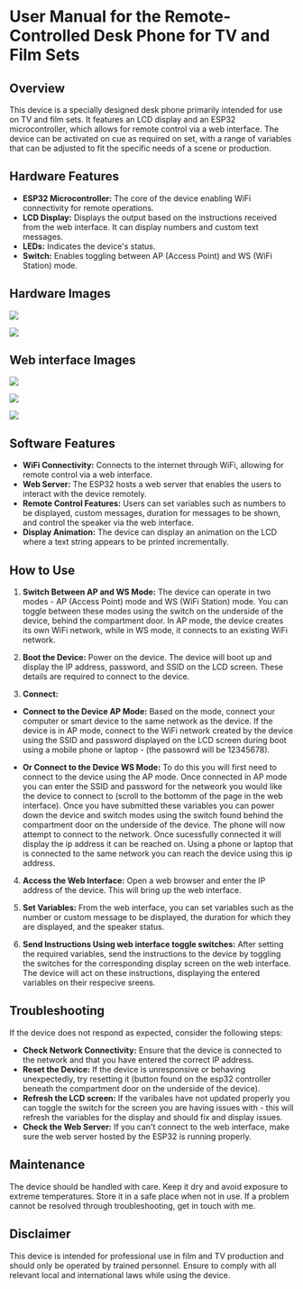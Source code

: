 # User Manual for the Remote-Controlled Desk Phone for TV and Film Sets

## Overview
This device is a specially designed desk phone primarily intended for use on TV and film sets. It features an LCD display and an ESP32 microcontroller, which allows for remote control via a web interface. The device can be activated on cue as required on set, with a range of variables that can be adjusted to fit the specific needs of a scene or production.

## Hardware Features
- **ESP32 Microcontroller:**  The core of the device enabling WiFi connectivity for remote operations.
- **LCD Display:** Displays the output based on the instructions received from the web interface. It can display numbers and custom text messages.
- **LEDs:** Indicates the device's status.
- **Switch:** Enables toggling between AP (Access Point) and WS (WiFi Station) mode.

## Hardware Images

![](./images/Subject.png)

![](./images/Subject2.png)

## Web interface Images

![](./images/IMG_6890.png)

![](./images/IMG_6891.png)

![](./images/IMG_6892.png)


## Software Features
- **WiFi Connectivity:** Connects to the internet through WiFi, allowing for remote control via a web interface.
- **Web Server:** The ESP32 hosts a web server that enables the users to interact with the device remotely.
- **Remote Control Features:** Users can set variables such as numbers to be displayed, custom messages, duration for messages to be shown, and control the speaker via the web interface.
- **Display Animation:** The device can display an animation on the LCD where a text string appears to be printed incrementally.

## How to Use
1. **Switch Between AP and WS Mode:** The device can operate in two modes - AP (Access Point) mode and WS (WiFi Station) mode. You can toggle between these modes using the switch on the underside of the device, behind the compartment door. In AP mode, the device creates its own WiFi network, while in WS mode, it connects to an existing WiFi network.

2. **Boot the Device:** Power on the device. The device will boot up and display the IP address, password, and SSID on the LCD screen. These details are required to connect to the device.

3. **Connect:**

- **Connect to the Device AP Mode:** Based on the mode, connect your computer or smart device to the same network as the device. If the device is in AP mode, connect to the WiFi network created by the device using the SSID and password displayed on the LCD screen during boot using a mobile phone or laptop - (the passowrd will be 12345678). 

- **Or Connect to the Device WS Mode:** To do this you will first need to connect to the device using the AP mode. Once connected in AP mode you can enter the SSID and password for the netweork you would like the device to connect to (scroll to the bottomm of the page in the web interface). Once you have submitted these variables you can power down the device and switch modes using the switch found behind the compartment door on the underside of the device. The phone will now attempt to connect to the network. Once sucessfully connected it will display the ip address it can be reached on. Using a phone or laptop that is connected to the same network you can reach the device using this ip address.

4. **Access the Web Interface:** Open a web browser and enter the IP address of the device. This will bring up the web interface.

5. **Set Variables:** From the web interface, you can set variables such as the number or custom message to be displayed, the duration for which they are displayed, and the speaker status.

6. **Send Instructions Using web interface toggle switches:** After setting the required variables, send the instructions to the device by toggling the switches for the corresponding display screen on the web interface. The device will act on these instructions, displaying the entered variables on their respecive sreens.


## Troubleshooting
If the device does not respond as expected, consider the following steps:

- **Check Network Connectivity:** Ensure that the device is connected to the network and that you have entered the correct IP address.
- **Reset the Device:** If the device is unresponsive or behaving unexpectedly, try resetting it (button found on the esp32 controller beneath the compartment door on the underside of the device).
- **Refresh the LCD screen:** If the varibales have not updated properly you can toggle the switch for the screen you are having issues with - this will refresh the variables for the display and should fix and display issues.
- **Check the Web Server:** If you can't connect to the web interface, make sure the web server hosted by the ESP32 is running properly.

## Maintenance
The device should be handled with care. Keep it dry and avoid exposure to extreme temperatures. Store it in a safe place when not in use. If a problem cannot be resolved through troubleshooting, get in touch with me.

## Disclaimer
This device is intended for professional use in film and TV production and should only be operated by trained personnel. Ensure to comply with all relevant local and international laws while using the device.
